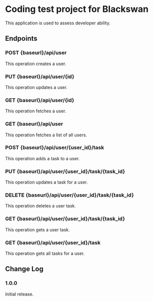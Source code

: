 # Coding test project for Blackswan

This application is used to assess developer ability.

## Endpoints

### POST {baseurl}/api/user

This operation creates a user.
 
### PUT {baseurl}/api/user/{id}
 
 This operation updates a user.

### GET {baseurl}/api/user/{id}
 
 This operation fetches a user.

### GET {baseurl}/api/user
 
 This operation fetches a list of all users.

### POST {baseurl}/api/user/{user_id}/task
 
 This operation adds a task to a user.

### PUT {baseurl}/api/user/{user_id}/task/{task_id}
 
 This operation updates a task for a user.

### DELETE {baseurl}/api/user/{user_id}/task/{task_id}
 
 This operation deletes a user task.

### GET {baseurl}/api/user/{user_id}/task/{task_id}
 
 This operation gets a user task.

### GET {baseurl}/api/user/{user_id}/task
 
 This operation gets all tasks for a user.

## Change Log

### 1.0.0

Initial release.

